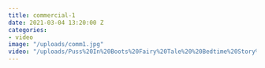 ```yaml
---
title: commercial-1
date: 2021-03-04 13:20:00 Z
categories:
- video
image: "/uploads/comm1.jpg"
video: "/uploads/Puss%20In%20Boots%20Fairy%20Tale%20%20Bedtime%20Story%20for%20Kids%20_%20Educational%20videos%20for%20Toddlers%20_%20Home%20schooling.mp4"
---
```


